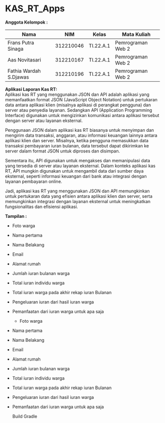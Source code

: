 # KAS_RT_Apps

**Anggota Kelompok :** <br>

| Nama                    | NIM       | Kelas     | Mata Kuliah       |
| ------------------------| --------- | --------- | ----------------- |
| Frans Putra Sinaga      | 312210046 | TI.22.A.1 | Pemrograman Web 2 |
| Aas Novitasari          | 312210167 | TI.22.A.1 | Pemrograman Web 2 |
| Fathia Wardah S.Djawas  | 312210196 | TI.22.A.1 | Pemrograman Web 2 |

**Aplikasi Laporan Kas RT:** <br>
Aplikasi kas RT yang menggunakan JSON dan API adalah aplikasi yang memanfaatkan format JSON (JavaScript Object Notation) untuk pertukaran data antara aplikasi klien (misalnya aplikasi di perangkat pengguna) dan server atau penyedia layanan. Sedangkan API (Application Programming Interface) digunakan untuk mengizinkan komunikasi antara aplikasi tersebut dengan server atau layanan eksternal.

Penggunaan JSON dalam aplikasi kas RT biasanya untuk menyimpan dan mengirim data transaksi, anggaran, atau informasi keuangan lainnya antara aplikasi klien dan server. Misalnya, ketika pengguna memasukkan data transaksi pembayaran iuran bulanan, data tersebut dapat dikirimkan ke server dalam format JSON untuk diproses dan disimpan.

Sementara itu, API digunakan untuk mengakses dan memanipulasi data yang tersedia di server atau layanan eksternal. Dalam konteks aplikasi kas RT, API mungkin digunakan untuk mengambil data dari sumber daya eksternal, seperti informasi keuangan dari bank atau integrasi dengan layanan pembayaran online.

Jadi, aplikasi kas RT yang menggunakan JSON dan API memungkinkan untuk pertukaran data yang efisien antara aplikasi klien dan server, serta memungkinkan integrasi dengan layanan eksternal untuk meningkatkan fungsionalitas dan efisiensi aplikasi.

**Tampilan :**
- Foto warga
- Nama pertama
- Nama Belakang
- Email
- Alamat rumah
- Jumlah iuran bulanan warga
- Total iuran individu warga
- Total iuran warga pada akhir rekap iuran Bulanan
- Pengeluaran iuran dari hasil iuran warga
- Pemanfaatan dari iuran warga untuk apa saja

  - Foto warga
- Nama pertama
- Nama Belakang
- Email
- Alamat rumah
- Jumlah iuran bulanan warga
- Total iuran individu warga
- Total iuran warga pada akhir rekap iuran Bulanan
- Pengeluaran iuran dari hasil iuran warga
- Pemanfaatan dari iuran warga untuk apa saja

  Build Gradle
```
